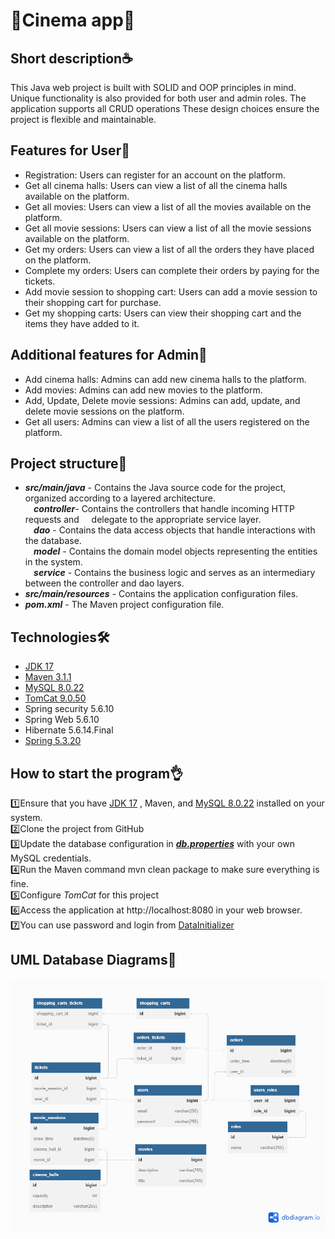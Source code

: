 # 🎥Cinema app🎥
## <h>Short description☕</h>
This Java web project is built with SOLID and OOP principles in mind.
Unique functionality is also provided for both user and admin roles.
The application supports all CRUD operations
These design choices ensure the project is flexible and maintainable.

## <h>Features for User👤</h>
* Registration: Users can register for an account on the platform.
* Get all cinema halls: Users can view a list of all the cinema halls available on the platform.
* Get all movies: Users can view a list of all the movies available on the platform.
* Get all movie sessions: Users can view a list of all the movie sessions available on the platform.
* Get my orders: Users can view a list of all the orders they have placed on the platform.
* Complete my orders: Users can complete their orders by paying for the tickets.
* Add movie session to shopping cart: Users can add a movie session to their shopping cart for purchase.
* Get my shopping carts: Users can view their shopping cart and the items they have added to it.

## <h>Additional features for Admin👷</h>
* Add cinema halls: Admins can add new cinema halls to the platform.
* Add movies: Admins can add new movies to the platform.
* Add, Update, Delete movie sessions: Admins can add, update, and delete movie sessions on the platform.
* Get all users: Admins can view a list of all the users registered on the platform.

## <h>Project structure🧠</h>
* <em><b>src/main/java</b></em> - Contains the Java source code for the project,
  organized according to a layered architecture.
  <br><em><b>&nbsp;&nbsp;&nbsp;&nbsp;controller</em></b>- Contains the controllers that handle incoming HTTP requests
  and &nbsp;&nbsp;&nbsp;&nbsp;delegate to the appropriate service layer.
  <br><em><b>&nbsp;&nbsp;&nbsp;&nbsp;dao</em></b> - Contains the data access objects that handle interactions with the database.
  <br><em><b>&nbsp;&nbsp;&nbsp;&nbsp;model</em></b> - Contains the domain model objects representing the entities in the system.
  <br><em><b>&nbsp;&nbsp;&nbsp;&nbsp;service</em></b> - Contains the business logic and serves as an intermediary between the controller and dao layers.
* <em><b>src/main/resources</em></b> - Contains the application configuration files.
* <em><b>pom.xml</em></b> - The Maven project configuration file.

## <h>Technologies🛠</h>
<ul>
  <li><a href="https://www.oracle.com/java/technologies/javase/jdk17-archive-downloads.html" target="_blank">JDK 17</a></li>
  <li><a href="https://maven.apache.org/download.cgi" target="_blank">Maven 3.1.1</a></li>
  <li><a href="https://dev.mysql.com/downloads/mysql/" target="_blank">MySQL 8.0.22</a></li>
  <li><a href="https://tomcat.apache.org/download-90.cgi" target="_blank">TomCat 9.0.50</a></li>
  <li>Spring security 5.6.10</li>
  <li>Spring Web 5.6.10</li>
  <li>Hibernate 5.6.14.Final</li>
  <li><a href="https://spring.io/" target="_blank">Spring 5.3.20</a></li>
</ul>

## <h>How to start the program👌</h>
1️⃣Ensure that you have
<a href="https://www.oracle.com/java/technologies/javase/jdk17-archive-downloads.html" target="_blank">JDK 17</a>
, Maven, and <a href="https://dev.mysql.com/downloads/mysql/" target="_blank">MySQL 8.0.22</a>
installed on your system.\
2️⃣Clone the project from GitHub\
3️⃣Update the database configuration in <a href="https://github.com/Bodddd/cinema-app/blob/main/src/main/resources/db.properties" target="_blank"><em><b>db.properties</em></b></a> with your own MySQL credentials.\
4️⃣Run the Maven command mvn clean package to make sure everything is fine.\
5️⃣Configure <i>TomCat</i> for this project\
6️⃣Access the application at http://localhost:8080 in your web browser.\
7️⃣You can use password and login from <a href="https://github.com/Bodddd/cinema-app/blob/main/src/main/java/cinema/config/DataInitializer.java" target="_blank">DataInitializer</a>

## <h>UML Database Diagrams🚀</h>
<img src="images/diagram.png" alt="png">